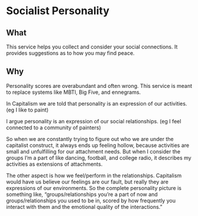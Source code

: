 # Socialist Personality

## What

This service helps you collect and consider your social connections. It provides suggestions as to how you may find peace.

## Why

Personality scores are overabundant and often wrong. This service is meant to replace systems like MBTI, Big Five, and ennegrams.

In Capitalism we are told that personality is an expression of our activities. (eg I like to paint)

I argue personality is an expression of our social relationships. (eg I feel connected to a community of painters) 

So when we are constantly trying to figure out who we are under the capitalist construct, it always ends up feeling hollow, because activities are small and unfulfilling for our attachment needs. But when I consider the groups I’m a part of like dancing, football, and college radio, it describes my activities as extensions of attachments. 

The other aspect is how we feel/perform in the relationships. Capitalism would have us believe our feelings are our fault, but really they are expressions of our environments. So the complete personality picture is something like, “groups/relationships you’re a part of now and groups/relationships you used to be in, scored by how frequently you interact with them and the emotional quality of the interactions.”